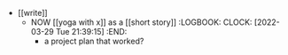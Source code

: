 - [[write]]
	- NOW [[yoga with x]] as a [[short story]]
	  :LOGBOOK:
	  CLOCK: [2022-03-29 Tue 21:39:15]
	  :END:
		- a project plan that worked?
